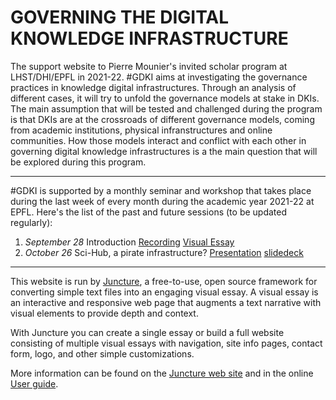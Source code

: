 # GOVERNING THE DIGITAL KNOWLEDGE INFRASTRUCTURE

The support website to Pierre Mounier's invited scholar program at LHST/DHI/EPFL in 2021-22. #GDKI aims at investigating the governance practices in knowledge digital infrastructures. Through an analysis of different cases, it will try to unfold the governance models at stake in DKIs. The main assumption that will be tested and challenged during the program is that DKIs are at the crossroads of different governance models, coming from academic institutions, physical infranstructures and online communities. How those models interact and conflict with each other in governing digital knowledge infrastructures is a the main question that will be explored during this program.

***

#GDKI is supported by a monthly seminar and workshop that takes place during the last week of every month during the academic year 2021-22 at EPFL. Here's the list of the past and future sessions (to be updated regularly):

1. *September 28* Introduction [Recording](https://tube.switch.ch/videos/FRrQfsEYpr) [Visual Essay](/introduction/)
2. *October 26* Sci-Hub, a pirate infrastructure? [Presentation](https://memento.epfl.ch/event/governing-digital-knowledge-infrastructures-sci-hu/) [slidedeck](https://github.com/piotrr70/GDKI/blob/1c3b7d54eef8965fa911cc18b84c32099f27aae3/scihub/SCI-HUB%20A%20PIRATE%20INFRASTRUCTURE_.pdf)

***

This website is run by [Juncture](https://juncture-digital.org), a free-to-use, open source framework for converting simple text files into an engaging visual essay. A visual essay is an interactive and responsive web page that augments a text narrative with visual elements to provide depth and context.

With Juncture you can create a single essay or build a full website consisting of multiple visual essays with navigation, site info pages, contact form, logo, and other simple customizations.

More information can be found on the [Juncture web site](https://juncture-digital.org) and in the online [User guide](https://github.com/JSTOR-Labs/juncture/wiki).
